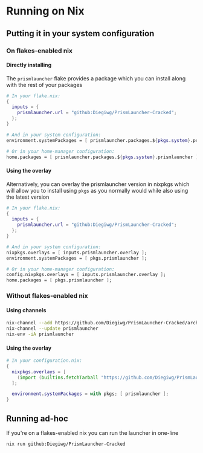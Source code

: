 # Running on Nix

## Putting it in your system configuration

### On flakes-enabled nix

#### Directly installing

The `prismlauncher` flake provides a package which you can install along with
the rest of your packages

```nix
# In your flake.nix:
{
  inputs = {
    prismlauncher.url = "github:Diegiwg/PrismLauncher-Cracked";
  };
}
```

```nix
# And in your system configuration:
environment.systemPackages = [ prismlauncher.packages.${pkgs.system}.prismlauncher ];

# Or in your home-manager configuration:
home.packages = [ prismlauncher.packages.${pkgs.system}.prismlauncher ];
```

#### Using the overlay

Alternatively, you can overlay the prismlauncher version in nixpkgs which will
allow you to install using `pkgs` as you normally would while also using the
latest version

```nix
# In your flake.nix:
{
  inputs = {
    prismlauncher.url = "github:Diegiwg/PrismLauncher-Cracked";
  };
}
```

```nix
# And in your system configuration:
nixpkgs.overlays = [ inputs.prismlauncher.overlay ];
environment.systemPackages = [ pkgs.prismlauncher ];

# Or in your home-manager configuration:
config.nixpkgs.overlays = [ inputs.prismlauncher.overlay ];
home.packages = [ pkgs.prismlauncher ];
```

### Without flakes-enabled nix

#### Using channels

```sh
nix-channel --add https://github.com/Diegiwg/PrismLauncher-Cracked/archive/master.tar.gz prismlauncher
nix-channel --update prismlauncher
nix-env -iA prismlauncher
```

#### Using the overlay

```nix
# In your configuration.nix:
{
  nixpkgs.overlays = [
    (import (builtins.fetchTarball "https://github.com/Diegiwg/PrismLauncher-Cracked/archive/develop.tar.gz")).overlay
  ];

  environment.systemPackages = with pkgs; [ prismlauncher ];
}
```

## Running ad-hoc

If you're on a flakes-enabled nix you can run the launcher in one-line

```sh
nix run github:Diegiwg/PrismLauncher-Cracked
```
